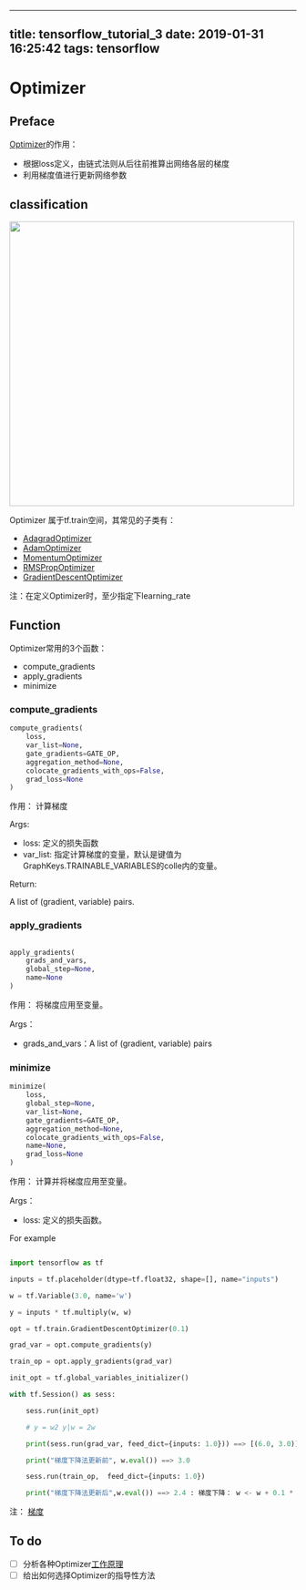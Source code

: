  ---
title: tensorflow_tutorial_3
date: 2019-01-31 16:25:42
tags: tensorflow
---

# Optimizer

## Preface 

[Optimizer](https://www.tensorflow.org/api_docs/python/tf/train)的作用：
+ 根据loss定义，由链式法则从后往前推算出网络各层的梯度
+ 利用梯度值进行更新网络参数

## classification

<img src="optimizer.png" width="500" hegiht="313" align=center />

Optimizer 属于tf.train空间，其常见的子类有：

+ [AdagradOptimizer](https://www.tensorflow.org/api_docs/python/tf/train/AdagradOptimizer)
+ [AdamOptimizer](https://www.tensorflow.org/api_docs/python/tf/train/AdamOptimizer)
+ [MomentumOptimizer](https://www.tensorflow.org/api_docs/python/tf/train/MomentumOptimizer)
+ [RMSPropOptimizer](https://www.tensorflow.org/api_docs/python/tf/train/RMSPropOptimizer)
+ [GradientDescentOptimizer](https://www.tensorflow.org/api_docs/python/tf/train/GradientDescentOptimizer)

注：在定义Optimizer时，至少指定下learning_rate

## Function

Optimizer常用的3个函数：

+ compute_gradients
+ apply_gradients
+ minimize

### compute_gradients

```python
compute_gradients(
    loss,
    var_list=None,
    gate_gradients=GATE_OP,
    aggregation_method=None,
    colocate_gradients_with_ops=False,
    grad_loss=None
)
```
作用： 计算梯度

Args:

+ loss: 定义的损失函数
+ var_list: 指定计算梯度的变量，默认是键值为GraphKeys.TRAINABLE_VARIABLES的colle内的变量。

Return:

A list of (gradient, variable) pairs.

### apply_gradients

```python

apply_gradients(
    grads_and_vars,
    global_step=None,
    name=None
)
```
作用： 将梯度应用至变量。

Args： 

+ grads_and_vars：A list of (gradient, variable) pairs

### minimize

```python
minimize(
    loss,
    global_step=None,
    var_list=None,
    gate_gradients=GATE_OP,
    aggregation_method=None,
    colocate_gradients_with_ops=False,
    name=None,
    grad_loss=None
)
```

作用： 计算并将梯度应用至变量。

Args：

+ loss: 定义的损失函数。

For example

```python

import tensorflow as tf

inputs = tf.placeholder(dtype=tf.float32, shape=[], name="inputs")

w = tf.Variable(3.0, name='w')

y = inputs * tf.multiply(w, w) 

opt = tf.train.GradientDescentOptimizer(0.1)

grad_var = opt.compute_gradients(y)

train_op = opt.apply_gradients(grad_var)

init_opt = tf.global_variables_initializer()

with tf.Session() as sess:

	sess.run(init_opt)

	# y = w2 y|w = 2w

	print(sess.run(grad_var, feed_dict={inputs: 1.0})) ==> [(6.0, 3.0)] 变化最快的量是6

	print("梯度下降法更新前", w.eval()) ==> 3.0

	sess.run(train_op,  feed_dict={inputs: 1.0})

	print("梯度下降法更新后",w.eval()) ==> 2.4 : 梯度下降： w <- w + 0.1 * (-0.6)

```

注： [梯度](https://www.zhihu.com/question/36301367)

## To do

- [ ] 分析各种Optimizer[工作原理](https://arxiv.org/pdf/1609.04747.pdf)
- [ ] 给出如何选择Optimizer的指导性方法